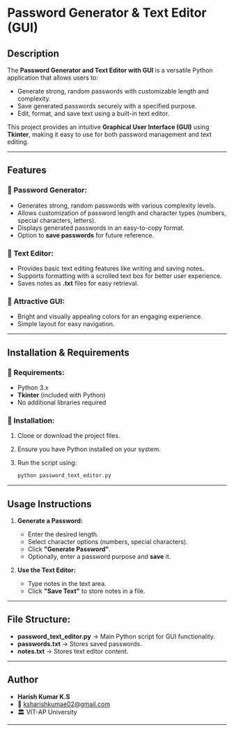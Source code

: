 # Password Generator & Text Editor (GUI)

## Description
The **Password Generator and Text Editor with GUI** is a versatile Python application that allows users to:
- Generate strong, random passwords with customizable length and complexity.
- Save generated passwords securely with a specified purpose.
- Edit, format, and save text using a built-in text editor.

This project provides an intuitive **Graphical User Interface (GUI)** using **Tkinter**, making it easy to use for both password management and text editing.

---

## Features

### 🔐 Password Generator:
- Generates strong, random passwords with various complexity levels.
- Allows customization of password length and character types (numbers, special characters, letters).
- Displays generated passwords in an easy-to-copy format.
- Option to **save passwords** for future reference.

### 📝 Text Editor:
- Provides basic text editing features like writing and saving notes.
- Supports formatting with a scrolled text box for better user experience.
- Saves notes as **.txt** files for easy retrieval.

### 🎨 Attractive GUI:
- Bright and visually appealing colors for an engaging experience.
- Simple layout for easy navigation.

---

## Installation & Requirements

### 📌 Requirements:
- Python 3.x
- **Tkinter** (included with Python)
- No additional libraries required

### 🔧 Installation:
1. Clone or download the project files.
2. Ensure you have Python installed on your system.
3. Run the script using:

   ```sh
   python password_text_editor.py
   ```

---

## Usage Instructions

1. **Generate a Password:**
   - Enter the desired length.
   - Select character options (numbers, special characters).
   - Click **"Generate Password"**.
   - Optionally, enter a password purpose and **save** it.

2. **Use the Text Editor:**
   - Type notes in the text area.
   - Click **"Save Text"** to store notes in a file.

---

## File Structure:
- **password_text_editor.py** → Main Python script for GUI functionality.
- **passwords.txt** → Stores saved passwords.
- **notes.txt** → Stores text editor content.

---

## Author
- **Harish Kumar K.S**
- 📧 ksharishkumae02@gmail.com
- 🏛 VIT-AP University

---

